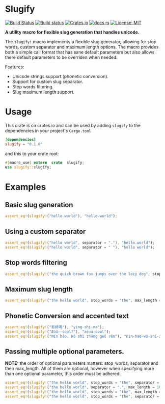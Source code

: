 # Slugify

[![Build Status](https://travis-ci.org/mattgathu/slugify.svg?branch=master)](https://travis-ci.org/mattgathu/slugify)
[![Build status](https://ci.appveyor.com/api/projects/status/tytk45snx8aqoctt?svg=true)](https://ci.appveyor.com/project/mattgathu/slugify)
[![Crates.io](https://img.shields.io/crates/v/slugify.svg)](https://crates.io/crates/slugify)
[![docs.rs](https://docs.rs/slugify/badge.svg)](https://docs.rs/slugify)
[![License: MIT](https://img.shields.io/badge/license-MIT-blue.svg)](LICENSE)

**A utility macro for flexible slug generation that handles unicode.**

The `slugify!` macro implements a flexible slug generator, allowing for stop words, custom separator
and maximum length options. The macro provides both a simple call format that has sane default parameters
but also allows there default parameters to be overriden when needed.

Features:
* Unicode strings support (phonetic conversion).
* Support for custom slug separator.
* Stop words filtering.
* Slug maximum length support.

 

 # Usage

This crate is on crates.io and can be used by adding `slugify` to the dependencies in your project's
`Cargo.toml`

 ```toml
 [dependencies]
 slugify = "0.1.0"
 ```
 
 and this to your crate root:
 
 ```rust
 #[macro_use] extern  crate  slugify;
use slugify::slugify;
```

 # Examples

## Basic slug generation

 ```rust
assert_eq!(slugify!("hello world"), "hello-world");

 ```
 
## Using a custom separator

 ```rust
 assert_eq!(slugify!("hello world", separator = "."), "hello.world");
 assert_eq!(slugify!("hello world", separator = " "), "hello world");
 ```
 
## Stop words filtering
 
```rust
assert_eq!(slugify!("the quick brown fox jumps over the lazy dog", stop_words = "the,fox"), "quick-brown-jumps-over-lazy-dog");
``` 
 
## Maximum slug length 
 
```rust
assert_eq!(slugify!("the hello world", stop_words = "the", max_length = 5), "hello");
 ```

## Phonetic Conversion and accented text

 ```rust
 assert_eq!(slugify!("影師嗎"), "ying-shi-ma");
 assert_eq!(slugify!("Æúű--cool?"), "aeuu-cool");
 assert_eq!(slugify!("Nín hǎo. Wǒ shì zhōng guó rén"), "nin-hao-wo-shi-zhong-guo-ren");
 ``` 
 
## Passing multiple optional parameters. 
 **NOTE:** the order of optional parameters matters: stop_words, separator
 and then max_length. All of them are optional, however when specifying more than one optional parameter, this
 order must be adhered.
 
 ```rust
assert_eq!(slugify!("the hello world", stop_words = "the", separator = "-"), "hello-world");
assert_eq!(slugify!("the hello world", separator = ".", max_length = 10), "the.hello");
assert_eq!(slugify!("the hello world", stop_words = "the", max_length = 5), "hello");
assert_eq!(slugify!("the hello world", stop_words = "the", separator = "-", max_length = 20), "hello-world");
 ``` 
 



